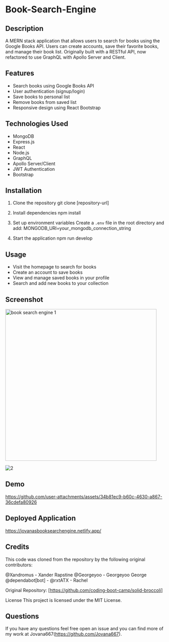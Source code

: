 # Book-Search-Engine

## Description
A MERN stack application that allows users to search for books using the Google Books API. Users can create accounts, save their favorite books, and manage their book list. Originally built with a RESTful API, now refactored to use GraphQL with Apollo Server and Client.

## Features
- Search books using Google Books API
- User authentication (signup/login)
- Save books to personal list
- Remove books from saved list
- Responsive design using React Bootstrap

## Technologies Used
- MongoDB
- Express.js
- React
- Node.js
- GraphQL
- Apollo Server/Client
- JWT Authentication
- Bootstrap

## Installation
1. Clone the repository
git clone [repository-url]

2. Install dependencies
npm install

3. Set up environment variables
Create a `.env` file in the root directory and add:
MONGODB_URI=your_mongodb_connection_string

4. Start the application
npm run develop

## Usage
- Visit the homepage to search for books
- Create an account to save books
- View and manage saved books in your profile
- Search and add new books to your collection

## Screenshot 
<img width="472" alt="book search engine 1" src="https://github.com/user-attachments/assets/8e7fe91f-0340-479a-9769-55fe817f385e">

![2](https://github.com/user-attachments/assets/98a4775d-0f07-48b7-be17-66cf0a0a1872)


## Demo

https://github.com/user-attachments/assets/34b81ec9-b60c-4630-a867-36cdefa80926


## Deployed Application

https://jovanasbooksearchengine.netlify.app/

## Credits

This code was cloned from the repository by the following original contributors:

@Xandromus - Xander Rapstine
@Georgeyoo - Georgeyoo George
@dependabot[bot] - 
@rxtATX - Rachel

Original Repository: [https://github.com/coding-boot-camp/solid-broccoli]

License
This project is licensed under the MIT License.

## Questions

If you have any questions feel free open an issue and you can find more of my work at Jovana667(https://github.com/Jovana667).

